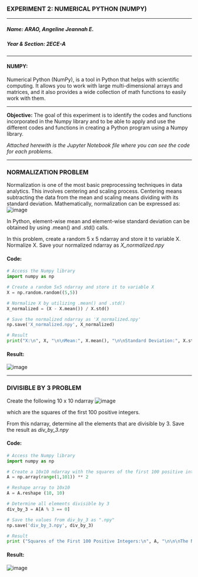 ### **EXPERIMENT 2: NUMERICAL PYTHON (NUMPY)**
___________________________________________________________________________________________________________________________
##### Name: ARAO, Angeline Jeannah E.
##### Year & Section: 2ECE-A
___________________________________________________________________________________________________________________________
#### NUMPY:

Numerical Python (NumPy), is a tool in Python that helps with scientific computing. It allows you to work with large multi-dimensional 
arrays and matrices, and it also provides a wide collection of math functions to easily work with them.
___________________________________________________________________________________________________________________________
**Objective:** The goal of this experiment is to identify the codes and functions incorporated in the Numpy library and to be able to 
apply and use the different codes and functions in creating a Python program using a Numpy library.

_Attached herewith is the Jupyter Notebook file where you can see the code for each problems._

___________________________________________________________________________________________________________________________

### **NORMALIZATION PROBLEM**
Normalization is one of the most basic preprocessing techniques in data analytics. This involves centering and scaling process. 
Centering means subtracting the data from the mean and scaling means dividing with its standard deviation. Mathematically, normalization can be expressed as:
![image](https://github.com/user-attachments/assets/0aeedc79-4618-44ce-951d-0fa8d8f9c0fe)

In Python, element-wise mean and element-wise standard deviation can be obtained by using .mean() and .std() calls. 

In this problem, create a random 5 x 5 ndarray and store it to variable X. Normalize X. Save your normalized ndarray as _X_normalized.npy_

#### Code:
```python
# Access the Numpy library
import numpy as np

# Create a random 5x5 ndarray and store it to variable X
X = np.random.random((5,5))

# Normalize X by utilizing .mean() and .std()
X_normalized = (X - X.mean()) / X.std()

# Save the normalized ndarray as 'X_normalized.npy'
np.save('X_normalized.npy', X_normalized)

# Result
print("X:\n", X, "\n\nMean:", X.mean(), "\n\nStandard Deviation:", X.std(), "\n\nNormalized 'X' Values:\n", np.load('X_normalized.npy'))
```

#### Result:
![image](https://github.com/user-attachments/assets/5bcf28ce-275d-4356-8819-552d6ae6ee5f)

___________________________________________________________________________________________________________________________

### **DIVISIBLE BY 3 PROBLEM**
Create the following 10 x 10 ndarray
![image](https://github.com/user-attachments/assets/b0f139ce-c29f-491b-86e2-fbdec23d3f07)

which are the squares of the first 100 positive integers.

From this ndarray, determine all the elements that are divisible by 3. Save the result as _div_by_3.npy_

#### Code:
```python
# Access the Numpy library
import numpy as np

# Create a 10x10 ndarray with the squares of the first 100 positive integers
A = np.array(range(1,101)) ** 2

# Reshape array to 10x10
A = A.reshape (10, 10)

# Determine all elements divisible by 3
div_by_3 = A[A % 3 == 0]

# Save the values from div_by_3 as ".npy"
np.save('div_by_3.npy', div_by_3)

# Result
print ("Squares of the First 100 Positive Integers:\n", A, "\n\n\nThe Numbers that are divisible by 3:\n", div_by_3)
```

#### Result:
![image](https://github.com/user-attachments/assets/14a4d4ba-aa1a-4a2c-b546-e85a4fc988d0)
